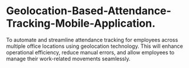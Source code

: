 # Geolocation-Based-Attendance-Tracking-Mobile-Application.
To automate and streamline attendance tracking for employees across multiple office locations using geolocation technology. This will enhance operational efficiency, reduce manual errors, and allow employees to manage their work-related movements seamlessly.
